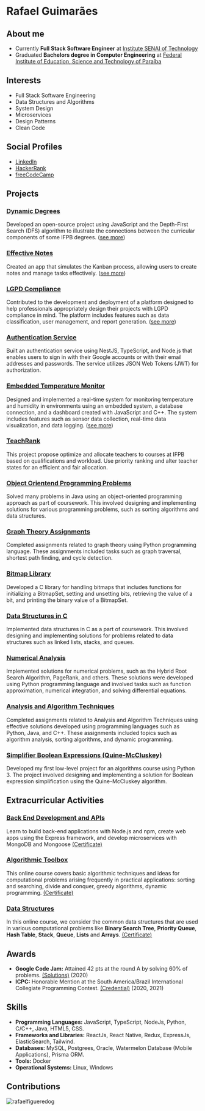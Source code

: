 
# Rafael Guimarães


## About me
- Currently **Full Stack Software Engineer** at [Institute SENAI of Technology](https://www.portaldaindustria.com.br/senai/)
- Graduated **Bachelors degree in Computer Engineering** at [Federal Institute of Education, Science and Technology of Paraíba](https://www.ifpb.edu.br/en)

## Interests

- Full Stack Software Engineering
- Data Structures and Algorithms
- System Design 
- Microservices 
- Design Patterns
- Clean Code

## Social Profiles

- [LinkedIn](https://www.linkedin.com/in/rafaelfigueredog/)
- [HackerRank](https://www.hackerrank.com/rafaelfigueredog)
- [freeCodeCamp](https://www.freecodecamp.org/rafaelguimaraes)

## Projects 
### [Dynamic Degrees](https://dynamicdegrees.netlify.app/courses) 
Developed an open-source project using JavaScript and the Depth-First Search (DFS) algorithm to illustrate the connections between the curricular components of some IFPB degrees. ([see more](https://github.com/rafaelfigueredog/DynamicDegrees))

### [Effective Notes](https://effectivenotes.netlify.app/) 
Created an app that simulates the Kanban process, allowing users to create notes and manage tasks effectively. ([see more](https://github.com/rafaelfigueredog/EffectiveNotes))

### [LGPD Compliance](https://lgpdcompliance.com/#/) 
Contributed to the development and deployment of a platform designed to help professionals appropriately design their projects with LGPD compliance in mind. The platform includes features such as data classification, user management, and report generation. ([see more](https://github.com/LGPDCompliance))

### [Authentication Service](https://github.com/rafaelfigueredog/authentication-service) 
Built an authentication service using NestJS, TypeScript, and Node.js that enables users to sign in with their Google accounts or with their email addresses and passwords. The service utilizes JSON Web Tokens (JWT) for authorization.

### [Embedded Temperature Monitor](https://embedded-dashboad.netlify.app/) 
Designed and implemented a real-time system for monitoring temperature and humidity in environments using an embedded system, a database connection, and a dashboard created with JavaScript and C++. The system includes features such as sensor data collection, real-time data visualization, and data logging. ([see more](https://github.com/JoaocGuerra/SistemasEmbarcadosProjeto)) 

### [TeachRank](https://github.com/rafaelfigueredog/TeachRank)
This project propose optimize and allocate teachers to courses at IFPB based on qualifications and workload. Use priority ranking and alter teacher states for an efficient and fair allocation.

### [Object Orientend Programming Problems](https://github.com/rafaelfigueredog/ObjectOrientedProgramming) 
Solved many problems in Java using an object-oriented programming approach as part of coursework. This involved designing and implementing solutions for various programming problems, such as sorting algorithms and data structures.

### [Graph Theory Assignments](https://github.com/rafaelfigueredog/Grafos) 
Completed assignments related to graph theory using Python programming language. These assignments included tasks such as graph traversal, shortest path finding, and cycle detection.

### [Bitmap Library](https://github.com/rafaelfigueredog/Bitmap)
Developed a C library for handling bitmaps that includes functions for initializing a BitmapSet, setting and unsetting bits, retrieving the value of a bit, and printing the binary value of a BitmapSet.

### [Data Structures in C](https://github.com/rafaelfigueredog/DataStructures) 
Implemented data structures in C as a part of coursework. This involved designing and implementing solutions for problems related to data structures such as linked lists, stacks, and queues.

### [Numerical Analysis](https://github.com/rafaelfigueredog/NumericalAnalysis) 
Implemented solutions for numerical problems, such as the Hybrid Root Search Algorithm, PageRank, and others. These solutions were developed using Python programming language and involved tasks such as function approximation, numerical integration, and solving differential equations.

### [Analysis and Algorithm Techniques](https://github.com/rafaelfigueredog/AnalysisAndAlgorithmTechniques) 
Completed assignments related to Analysis and Algorithm Techniques using effective solutions developed using programming languages such as Python, Java, and C++. These assignments included topics such as algorithm analysis, sorting algorithms, and dynamic programming.

### [Simplifier Boolean Expressions (Quine-McCluskey)](https://github.com/rafaelfigueredog/Quine-McCluskey) 
Developed my first low-level project for an algorithms course using Python 3. The project involved designing and implementing a solution for Boolean expression simplification using the Quine-McCluskey algorithm.


## Extracurricular Activities

### [Back End Development and APIs](https://www.freecodecamp.org/learn/back-end-development-and-apis/)
Learn to build back-end applications with Node.js and npm, create web apps using the Express framework, and develop microservices with MongoDB and Mongoose [(Certificate)](https://www.freecodecamp.org/certification/rafaelguimaraes/back-end-development-and-apis)

### [Algorithmic Toolbox](https://www.coursera.org/learn/algorithmic-toolbox) 
This online course covers basic algorithmic techniques and ideas for computational problems arising frequently in practical applications: sorting and searching, divide and conquer, greedy algorithms, dynamic programming. [(Certificate)](https://www.coursera.org/account/accomplishments/verify/5SX2EY4FBYGH)

### [Data Structures](https://www.coursera.org/learn/data-structures) 
In this online course, we consider the common data structures that are used in various computational problems like **Binary Search Tree**, **Priority Queue**, **Hash Table**, **Stack**, **Queue**, **Lists** and **Arrays**. [(Certificate)](https://www.coursera.org/account/accomplishments/verify/XBWRX5WQZ3RN)

## Awards 
- **Google Code Jam:** Attained 42 pts at the round A by solving 60% of problems. [(Solutions)](https://github.com/rafaelfigueredog/CodeJam) (2020)
- **ICPC:** Honorable Mention at the South America/Brazil International Collegiate Programming Contest. [(Credential)](https://icpc.global/ICPCID/JZNEIFNPZ9H4) (2020, 2021)

## Skills

- **Programming Languages:** JavaScript, TypeScript, NodeJs, Python, C/C++, Java, HTML5, CSS. 
- **Frameworks and Libraries:** ReactJs, React Native, Redux, ExpressJs, ElasticSearch, Tailwind. 
- **Databases:** MySQL, Postgrees, Oracle, Watermelon Database (Mobile Applications), Prisma ORM.
- **Tools:** Docker
- **Operational Systems:** Linux, Windows

## Contributions

<p><img align="center" src="https://github-readme-streak-stats.herokuapp.com/?user=rafaelfigueredog&" alt="rafaelfigueredog" /></p>
